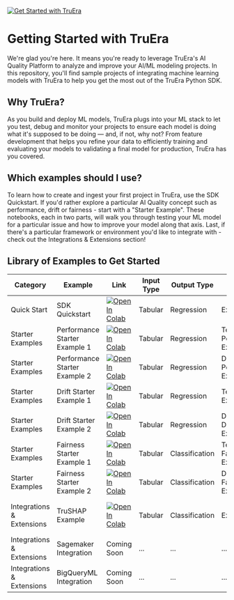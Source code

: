 [![Get Started with TruEra](https://truera.com/wp-content/uploads/2023/04/TruEra-Logo-Master-Transparent.png)](https://truera.com)

# Getting Started with TruEra

We're glad you're here. It means you're ready to leverage TruEra's AI Quality Platform to analyze and improve your AI/ML modeling projects. In this repository, you'll find sample projects of integrating machine learning models with TruEra to help you get the most out of the TruEra Python SDK. 

## Why TruEra?
As you build and deploy ML models, TruEra plugs into your ML stack to let you test, debug and monitor your projects to ensure each model is doing what it's supposed to be doing — and, if not, why not? From feature development that helps you refine your data to efficiently training and evaluating your models to validating a final model for production, TruEra has you covered.

## Which examples should I use?

To learn how to create and ingest your first project in TruEra, use the SDK Quickstart. If you'd rather explore a particular AI Quality concept such as performance, drift or fairness - start with a "Starter Example". These notebooks, each in two parts, will walk you through testing your ML model for a particular issue and how to improve your model along that axis. Last, if there's a particular framework or environment you'd like to integrate with - check out the Integrations & Extensions section!

## Library of Examples to Get Started

| Category            | Example             | Link | Input Type  | Output Type | AI Quality Concept | Frameworks |
| ------------------- | ------------------- | ----------- | ----------- | -------------- | --------------- | ---------- |
| Quick Start | SDK Quickstart | [![Open In Colab](https://colab.research.google.com/assets/colab-badge.svg)](https://colab.research.google.com/drive/1_a7wZmFvHG8hIUOueFcgQuVIYXIpTNL8#scrollTo=ytlqujqhY9Qq) | Tabular | Regression | Explainability | sklearn |
| Starter Examples | Performance Starter Example 1 | [![Open In Colab](https://colab.research.google.com/assets/colab-badge.svg)](https://colab.research.google.com/drive/1gn8HfAD9G6L6XGhegAHjuBDucZbZH74W) | Tabular | Regression | Testing, Performance, Explainability | xgboost |
| Starter Examples | Performance Starter Example 2 | [![Open In Colab](https://colab.research.google.com/assets/colab-badge.svg)](https://colab.research.google.com/drive/16DexGCY1i4A5fLJZXC7xHPpqCSrQhVab) | Tabular | Regression | Debugging, Performance, Explainability | xgboost |
| Starter Examples | Drift Starter Example 1 | [![Open In Colab](https://colab.research.google.com/assets/colab-badge.svg)](https://colab.research.google.com/drive/15an365tkQZt2g_12O2VeWMSf3mVevnM7) | Tabular | Regression | Testing, Drift, Explainability | xgboost |
| Starter Examples | Drift Starter Example 2 | [![Open In Colab](https://colab.research.google.com/assets/colab-badge.svg)](https://colab.research.google.com/drive/1SIshdf_nE2dCWPdGNfUJ3UUuWgbocANn)| Tabular | Regression | Debugging, Drift, Explainability | xgboost |
| Starter Examples | Fairness Starter Example 1 | [![Open In Colab](https://colab.research.google.com/assets/colab-badge.svg)](https://colab.research.google.com/drive/1AZAlCVjX_zFijKndMK2VRwmbDv5Uh_Jo) | Tabular | Classification | Testing, Fairness, Explainability | xgboost |
| Starter Examples | Fairness Starter Example 2 |[![Open In Colab](https://colab.research.google.com/assets/colab-badge.svg)](https://colab.research.google.com/drive/1wSCmWMeWlFPdLSYP4RnSvhsEh9lONHLQ) | Tabular | Classification | Debugging, Fairness, Explainability | xgboost |
| Integrations & Extensions | TruSHAP Example | [![Open In Colab](https://colab.research.google.com/assets/colab-badge.svg)](https://colab.research.google.com/drive/16UtAz_pdEbaBHsBK7j-iWIWcJTiUZK3F) | Tabular | Classification | Explainability | SHAP, xgboost, decision trees |
| Integrations & Extensions | Sagemaker Integration | Coming Soon | ... | ... | ... | ... |
| Integrations & Extensions | BigQueryML Integration | Coming Soon | ... | ... | ... | ... |
